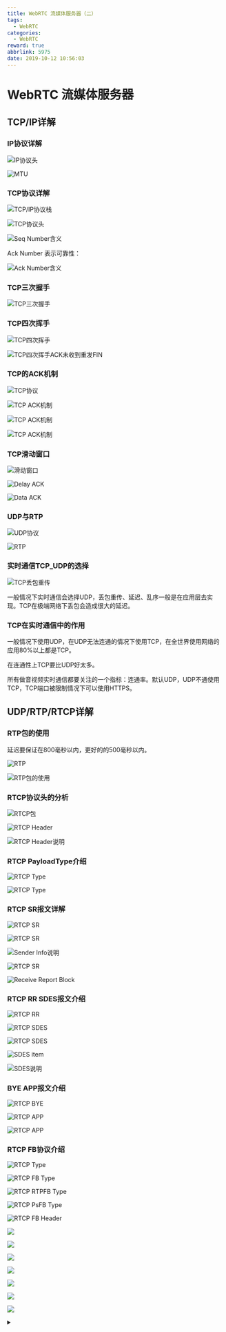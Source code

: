 ```yaml
---
title: WebRTC 流媒体服务器（二）
tags:
  - WebRTC
categories:
  - WebRTC
reward: true
abbrlink: 5975
date: 2019-10-12 10:56:03
---
```


# WebRTC 流媒体服务器

## TCP/IP详解

### IP协议详解

<!-- more -->

![IP协议头](/images/imageWebRTC/mediaserver/IP协议头.png)

![MTU](/images/imageWebRTC/mediaserver/MTU.png)

### TCP协议详解

![TCP/IP协议栈](/images/imageWebRTC/mediaserver/TCPIP协议栈.png)

![TCP协议头](/images/imageWebRTC/mediaserver/TCP协议头.png)

![Seq Number含义](/images/imageWebRTC/mediaserver/SeqNumber.png)

Ack Number 表示可靠性：

![Ack Number含义](/images/imageWebRTC/mediaserver/AckNumber.png)

### TCP三次握手

![TCP三次握手](/images/imageWebRTC/mediaserver/TCP三次握手.png)

### TCP四次挥手

![TCP四次挥手](/images/imageWebRTC/mediaserver/TCP四次挥手-01.png)

![TCP四次挥手ACK未收到重发FIN](/images/imageWebRTC/mediaserver/TCP四次挥手-02.png)

### TCP的ACK机制

![TCP协议](/images/imageWebRTC/mediaserver/TCP-ACK-01.png)

![TCP ACK机制](/images/imageWebRTC/mediaserver/TCP-ACK-02.png)

![TCP ACK机制](/images/imageWebRTC/mediaserver/TCP-ACK-03.png)

![TCP ACK机制](/images/imageWebRTC/mediaserver/TCP-ACK-04.png)

### TCP滑动窗口

![滑动窗口](/images/imageWebRTC/mediaserver/滑动窗口-01.png)

![Delay ACK](/images/imageWebRTC/mediaserver/滑动窗口-02.png)

![Data ACK](/images/imageWebRTC/mediaserver/滑动窗口-03.png)

### UDP与RTP

![UDP协议](/images/imageWebRTC/mediaserver/UDP协议.png)

![RTP](/images/imageWebRTC/mediaserver/RTP.png)

### 实时通信TCP_UDP的选择

![TCP丢包重传](/images/imageWebRTC/mediaserver/TCP丢包重传.png)

一般情况下实时通信会选择UDP，丢包重传、延迟、乱序一般是在应用层去实现。TCP在极端网络下丢包会造成很大的延迟。

### TCP在实时通信中的作用

一般情况下使用UDP，在UDP无法连通的情况下使用TCP，在全世界使用网络的应用80%以上都是TCP。

在连通性上TCP要比UDP好太多。

所有做音视频实时通信都要关注的一个指标：连通率。默认UDP，UDP不通使用TCP，TCP端口被限制情况下可以使用HTTPS。

## UDP/RTP/RTCP详解

### RTP包的使用

延迟要保证在800毫秒以内，更好的的500毫秒以内。

![RTP](/images/imageWebRTC/mediaserver/RTP.png)

![RTP包的使用](/images/imageWebRTC/mediaserver/RTP包的使用.png)

### RTCP协议头的分析

![RTCP包](/images/imageWebRTC/mediaserver/RTCP包.png)

![RTCP Header](/images/imageWebRTC/mediaserver/RTCPHeader.png)

![RTCP Header说明](/images/imageWebRTC/mediaserver/RTCPHeader说明.png)

### RTCP PayloadType介绍

![RTCP Type](/images/imageWebRTC/mediaserver/RTCPType-01.png)

![RTCP Type](/images/imageWebRTC/mediaserver/RTCPType-02.png)

### RTCP SR报文详解

![RTCP SR](/images/imageWebRTC/mediaserver/RTCPSR-01.png)

![RTCP SR](/images/imageWebRTC/mediaserver/RTCPSR-02.png)

![Sender Info说明](/images/imageWebRTC/mediaserver/SenderInfo说明.png)

![RTCP SR](/images/imageWebRTC/mediaserver/RTCPSR-03.png)

![Receive Report Block](/images/imageWebRTC/mediaserver/ReceiveReportBlock.png)

### RTCP RR SDES报文介绍

![RTCP RR](/images/imageWebRTC/mediaserver/RTCPRR.png)

![RTCP SDES](/images/imageWebRTC/mediaserver/RTCPSDES.png)

![RTCP SDES](/images/imageWebRTC/mediaserver/RTCPSDES-01.png)

![SDES item](/images/imageWebRTC/mediaserver/SDESitem.png)

![SDES说明](/images/imageWebRTC/mediaserver/SDES说明.png)

### BYE APP报文介绍

![RTCP BYE](/images/imageWebRTC/mediaserver/RTCPBYE.png)

![RTCP APP](/images/imageWebRTC/mediaserver/RTCPAPP.png)

![RTCP APP](/images/imageWebRTC/mediaserver/RTCPAPP-01.png)

### RTCP FB协议介绍

![RTCP Type](/images/imageWebRTC/mediaserver/RTCPType.png)

![RTCP FB Type](/images/imageWebRTC/mediaserver/RTCPFBType.png)

![RTCP RTPFB Type](/images/imageWebRTC/mediaserver/RTCPRTPFBType.png)

![RTCP PsFB Type](/images/imageWebRTC/mediaserver/RTCPPsFBType.png)

![RTCP FB Header](/images/imageWebRTC/mediaserver/RTCPFBHeader.png)

![](/images/imageWebRTC/mediaserver/)

![](/images/imageWebRTC/mediaserver/)

![](/images/imageWebRTC/mediaserver/)

![](/images/imageWebRTC/mediaserver/)

![](/images/imageWebRTC/mediaserver/)

![](/images/imageWebRTC/mediaserver/)

![](/images/imageWebRTC/mediaserver/)



<details><summary></summary>

```c++

```

</details>